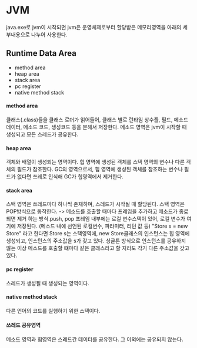 # JVM

java.exe로 jvm이 시작되면 jvm은 운영체제로부터 할당받은 메모리영역을 아래의 세부내용으로 나누어 사용한다.

## Runtime Data Area
- method area
- heap area
- stack area
- pc register
- native method stack

#### method area
클래스(.class)들을 클래스 로더가 읽어들어, 클래스 별로 런타임 상수풀, 필드, 메소드 데이터, 메소드 코드, 생성코드 등을 분해서 저장한다.
메소드 영역은 jvm이 시작할 때 생성되고 모든 스레드가 공유한다.

#### heap area
객체와 배열이 생성되는 영역이다.
힙 영역에 생성된 객체를 스택 영역의 변수나 다른 객체의 필드가 참조한다.
GC의 영역으로서, 힙 영역에 생성된 객체를 참조하는 변수나 필드가 없다면 쓰레로 인식해 GC가 힙영역에서 제거한다.

#### stack area
스택 영역은 쓰레드마다 하나씩 존재하며, 스레드가 시작될 때 할당된다.
스택 영역은 POP방식으로 동작한다. 
 -> 메소드를 호출할 때마다 프레임을 추가하고 메소드가 종료되면 제거 하는 방식.push, pop
프레임 내부에는 로컬 변수스택이 있어, 로컬 변수가 여기에 저장된다.
(메소드 내에 선언된 로컬변수, 파라미터, 리턴 값 등) 
"Store s = new Store" 라고 한다면 Store s는 스택영역에, new Store클래스의 인스턴스는 힙 영역에 생성되고,
인스턴스의 주소값을 s가 갖고 있다.
싱글톤 방식으로 인스턴스를 공유하지 않는 이상 메소드를 호출할 떄마다 같은 클래스라고 할 지라도 각기 다른 주소값을 갖고 있다.

#### pc register
스레드가 생성될 때 생성되는 영역이다.

#### native method stack
다른 언어의 코드를 실행하기 위한 스택이다.

#### 쓰레드 공유영역
메소드 영역과 힙영역은 스레드간 데이터를 공유한다.
그 이외에는 공유되지 않는다.
 
 

 

